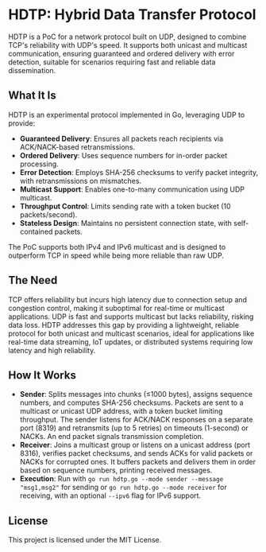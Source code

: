 # HDTP: Hybrid Data Transfer Protocol

HDTP is a PoC for a network protocol built on UDP, designed to combine TCP's reliability with UDP's speed. It supports both unicast and multicast communication, ensuring guaranteed and ordered delivery with error detection, suitable for scenarios requiring fast and reliable data dissemination.

## What It Is

HDTP is an experimental protocol implemented in Go, leveraging UDP to provide:

- **Guaranteed Delivery**: Ensures all packets reach recipients via ACK/NACK-based retransmissions.
- **Ordered Delivery**: Uses sequence numbers for in-order packet processing.
- **Error Detection**: Employs SHA-256 checksums to verify packet integrity, with retransmissions on mismatches.
- **Multicast Support**: Enables one-to-many communication using UDP multicast.
- **Throughput Control**: Limits sending rate with a token bucket (10 packets/second).
- **Stateless Design**: Maintains no persistent connection state, with self-contained packets.

The PoC supports both IPv4 and IPv6 multicast and is designed to outperform TCP in speed while being more reliable than raw UDP.

## The Need

TCP offers reliability but incurs high latency due to connection setup and congestion control, making it suboptimal for real-time or multicast applications. UDP is fast and supports multicast but lacks reliability, risking data loss. HDTP addresses this gap by providing a lightweight, reliable protocol for both unicast and multicast scenarios, ideal for applications like real-time data streaming, IoT updates, or distributed systems requiring low latency and high reliability.

## How It Works

- **Sender**: Splits messages into chunks (≤1000 bytes), assigns sequence numbers, and computes SHA-256 checksums. Packets are sent to a multicast or unicast UDP address, with a token bucket limiting throughput. The sender listens for ACK/NACK responses on a separate port (8319) and retransmits (up to 5 retries) on timeouts (1-second) or NACKs. An end packet signals transmission completion.
- **Receiver**: Joins a multicast group or listens on a unicast address (port 8316), verifies packet checksums, and sends ACKs for valid packets or NACKs for corrupted ones. It buffers packets and delivers them in order based on sequence numbers, printing received messages.
- **Execution**: Run with `go run hdtp.go --mode sender --message "msg1,msg2"` for sending or `go run hdtp.go --mode receiver` for receiving, with an optional `--ipv6` flag for IPv6 support.

## License

This project is licensed under the MIT License.

